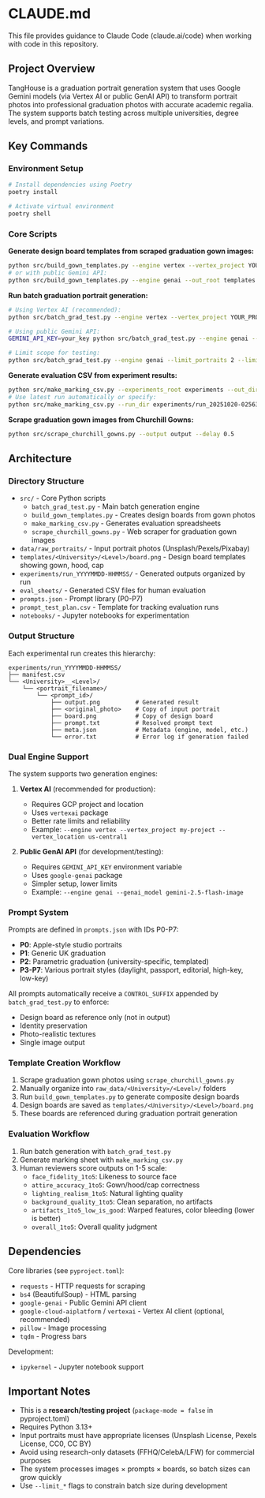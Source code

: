 # CLAUDE.md

This file provides guidance to Claude Code (claude.ai/code) when working with code in this repository.

## Project Overview

TangHouse is a graduation portrait generation system that uses Google Gemini models (via Vertex AI or public GenAI API) to transform portrait photos into professional graduation photos with accurate academic regalia. The system supports batch testing across multiple universities, degree levels, and prompt variations.

## Key Commands

### Environment Setup
```bash
# Install dependencies using Poetry
poetry install

# Activate virtual environment
poetry shell
```

### Core Scripts

**Generate design board templates from scraped graduation gown images:**
```bash
python src/build_gown_templates.py --engine vertex --vertex_project YOUR_PROJECT --out_root templates
# or with public Gemini API:
python src/build_gown_templates.py --engine genai --out_root templates
```

**Run batch graduation portrait generation:**
```bash
# Using Vertex AI (recommended):
python src/batch_grad_test.py --engine vertex --vertex_project YOUR_PROJECT --portraits_root data/raw_portraits --boards_glob "templates/*/*/board.png" --out_root experiments

# Using public Gemini API:
GEMINI_API_KEY=your_key python src/batch_grad_test.py --engine genai --portraits_root data/raw_portraits --boards_glob "templates/*/*/board.png" --out_root experiments

# Limit scope for testing:
python src/batch_grad_test.py --engine genai --limit_portraits 2 --limit_prompts 2 --limit_boards 1
```

**Generate evaluation CSV from experiment results:**
```bash
python src/make_marking_csv.py --experiments_root experiments --out_dir eval_sheets
# Use latest run automatically or specify:
python src/make_marking_csv.py --run_dir experiments/run_20251020-025631 --out_dir eval_sheets
```

**Scrape graduation gown images from Churchill Gowns:**
```bash
python src/scrape_churchill_gowns.py --output output --delay 0.5
```

## Architecture

### Directory Structure
- `src/` - Core Python scripts
  - `batch_grad_test.py` - Main batch generation engine
  - `build_gown_templates.py` - Creates design boards from gown photos
  - `make_marking_csv.py` - Generates evaluation spreadsheets
  - `scrape_churchill_gowns.py` - Web scraper for graduation gown images
- `data/raw_portraits/` - Input portrait photos (Unsplash/Pexels/Pixabay)
- `templates/<University>/<Level>/board.png` - Design board templates showing gown, hood, cap
- `experiments/run_YYYYMMDD-HHMMSS/` - Generated outputs organized by run
- `eval_sheets/` - Generated CSV files for human evaluation
- `prompts.json` - Prompt library (P0-P7)
- `prompt_test_plan.csv` - Template for tracking evaluation runs
- `notebooks/` - Jupyter notebooks for experimentation

### Output Structure
Each experimental run creates this hierarchy:
```
experiments/run_YYYYMMDD-HHMMSS/
├── manifest.csv
└── <University>__<Level>/
    └── <portrait_filename>/
        └── <prompt_id>/
            ├── output.png          # Generated result
            ├── <original_photo>    # Copy of input portrait
            ├── board.png           # Copy of design board
            ├── prompt.txt          # Resolved prompt text
            ├── meta.json           # Metadata (engine, model, etc.)
            └── error.txt           # Error log if generation failed
```

### Dual Engine Support

The system supports two generation engines:

1. **Vertex AI** (recommended for production):
   - Requires GCP project and location
   - Uses `vertexai` package
   - Better rate limits and reliability
   - Example: `--engine vertex --vertex_project my-project --vertex_location us-central1`

2. **Public GenAI API** (for development/testing):
   - Requires `GEMINI_API_KEY` environment variable
   - Uses `google-genai` package
   - Simpler setup, lower limits
   - Example: `--engine genai --genai_model gemini-2.5-flash-image`

### Prompt System

Prompts are defined in `prompts.json` with IDs P0-P7:
- **P0**: Apple-style studio portraits
- **P1**: Generic UK graduation
- **P2**: Parametric graduation (university-specific, templated)
- **P3-P7**: Various portrait styles (daylight, passport, editorial, high-key, low-key)

All prompts automatically receive a `CONTROL_SUFFIX` appended by `batch_grad_test.py` to enforce:
- Design board as reference only (not in output)
- Identity preservation
- Photo-realistic textures
- Single image output

### Template Creation Workflow

1. Scrape graduation gown photos using `scrape_churchill_gowns.py`
2. Manually organize into `raw_data/<University>/<Level>/` folders
3. Run `build_gown_templates.py` to generate composite design boards
4. Design boards are saved as `templates/<University>/<Level>/board.png`
5. These boards are referenced during graduation portrait generation

### Evaluation Workflow

1. Run batch generation with `batch_grad_test.py`
2. Generate marking sheet with `make_marking_csv.py`
3. Human reviewers score outputs on 1-5 scale:
   - `face_fidelity_1to5`: Likeness to source face
   - `attire_accuracy_1to5`: Gown/hood/cap correctness
   - `lighting_realism_1to5`: Natural lighting quality
   - `background_quality_1to5`: Clean separation, no artifacts
   - `artifacts_1to5_low_is_good`: Warped features, color bleeding (lower is better)
   - `overall_1to5`: Overall quality judgment

## Dependencies

Core libraries (see `pyproject.toml`):
- `requests` - HTTP requests for scraping
- `bs4` (BeautifulSoup) - HTML parsing
- `google-genai` - Public Gemini API client
- `google-cloud-aiplatform` / `vertexai` - Vertex AI client (optional, recommended)
- `pillow` - Image processing
- `tqdm` - Progress bars

Development:
- `ipykernel` - Jupyter notebook support

## Important Notes

- This is a **research/testing project** (`package-mode = false` in pyproject.toml)
- Requires Python 3.13+
- Input portraits must have appropriate licenses (Unsplash License, Pexels License, CC0, CC BY)
- Avoid using research-only datasets (FFHQ/CelebA/LFW) for commercial purposes
- The system processes images × prompts × boards, so batch sizes can grow quickly
- Use `--limit_*` flags to constrain batch size during development
